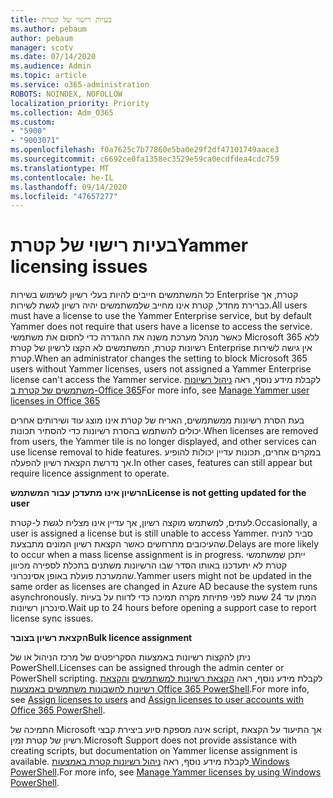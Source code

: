 ```yaml
---
title: בעיות רישוי של קטרת
ms.author: pebaum
author: pebaum
manager: scotv
ms.date: 07/14/2020
ms.audience: Admin
ms.topic: article
ms.service: o365-administration
ROBOTS: NOINDEX, NOFOLLOW
localization_priority: Priority
ms.collection: Adm_O365
ms.custom:
- "5900"
- "9003071"
ms.openlocfilehash: f0a7625c7b77860e5ba0e29f2df47101749aace3
ms.sourcegitcommit: c6692ce0fa1358ec3529e59ca0ecdfdea4cdc759
ms.translationtype: MT
ms.contentlocale: he-IL
ms.lasthandoff: 09/14/2020
ms.locfileid: "47657277"
---
```

# <a name="yammer-licensing-issues"></a><span data-ttu-id="b21f4-102">בעיות רישוי של קטרת</span><span class="sxs-lookup"><span data-stu-id="b21f4-102">Yammer licensing issues</span></span>

<span data-ttu-id="b21f4-103">כל המשתמשים חייבים להיות בעלי רשיון לשימוש בשירות Enterprise קטרת, אך כברירת מחדל, קטרת אינו מחייב שלמשתמשים יהיה רשיון לגשת לשירות.</span><span class="sxs-lookup"><span data-stu-id="b21f4-103">All users must have a license to use the Yammer Enterprise service, but by default Yammer does not require that users have a license to access the service.</span></span> <span data-ttu-id="b21f4-104">כאשר מנהל מערכת משנה את ההגדרה כדי לחסום את משתמשי Microsoft 365 ללא רשיונות קטרת, המשתמשים לא הקצו לרשיון של קטרת Enterprise אין גישה לשירות קטרת.</span><span class="sxs-lookup"><span data-stu-id="b21f4-104">When an administrator changes the setting to block Microsoft 365 users without Yammer licenses, users not assigned a Yammer Enterprise license can't access the Yammer service.</span></span> <span data-ttu-id="b21f4-105">לקבלת מידע נוסף, ראה [ניהול רשיונות משתמשים של קטרת ב-Office 365](https://docs.microsoft.com/yammer/manage-yammer-users/manage-yammer-licenses-in-office-365)</span><span class="sxs-lookup"><span data-stu-id="b21f4-105">For more info, see [Manage Yammer user licenses in Office 365](https://docs.microsoft.com/yammer/manage-yammer-users/manage-yammer-licenses-in-office-365)</span></span> 

<span data-ttu-id="b21f4-106">בעת הסרת רשיונות ממשתמשים, האריח של קטרת אינו מוצג עוד ושירותים אחרים יכולים להשתמש בהסרת רשיונות כדי להסתיר תכונות.</span><span class="sxs-lookup"><span data-stu-id="b21f4-106">When licenses are removed from users, the Yammer tile is no longer displayed, and other services can use license removal to hide features.</span></span> <span data-ttu-id="b21f4-107">במקרים אחרים, תכונות עדיין יכולות להופיע אך נדרשת הקצאת רשיון להפעלה.</span><span class="sxs-lookup"><span data-stu-id="b21f4-107">In other cases, features can still appear but require licence assignment to operate.</span></span>  

<span data-ttu-id="b21f4-108">**הרשיון אינו מתעדכן עבור המשתמש**</span><span class="sxs-lookup"><span data-stu-id="b21f4-108">**License is not getting updated for the user**</span></span>  

<span data-ttu-id="b21f4-109">לעתים, למשתמש מוקצה רשיון, אך עדיין אינו מצליח לגשת ל-קטרת.</span><span class="sxs-lookup"><span data-stu-id="b21f4-109">Occasionally, a user is assigned a license but is still unable to access Yammer.</span></span> <span data-ttu-id="b21f4-110">סביר להניח שהעיכובים מתרחשים כאשר הקצאת רשיון המונים מתבצעת.</span><span class="sxs-lookup"><span data-stu-id="b21f4-110">Delays are more likely to occur when a mass license assignment is in progress.</span></span> <span data-ttu-id="b21f4-111">ייתכן שמשתמשי קטרת לא יתעדכנו באותו הסדר שבו הרשיונות משתנים בתכלת לספירה מכיוון שהמערכת פועלת באופן אסינכרוני.</span><span class="sxs-lookup"><span data-stu-id="b21f4-111">Yammer users might not be updated in the same order as licenses are changed in Azure AD because the system runs asynchronously.</span></span> <span data-ttu-id="b21f4-112">המתן עד 24 שעות לפני פתיחת מקרה תמיכה כדי לדווח על בעיות סינכרון רשיונות.</span><span class="sxs-lookup"><span data-stu-id="b21f4-112">Wait up to 24 hours before opening a support case to report license sync issues.</span></span>  

<span data-ttu-id="b21f4-113">**הקצאת רשיון בצובר**</span><span class="sxs-lookup"><span data-stu-id="b21f4-113">**Bulk licence assignment**</span></span>  

<span data-ttu-id="b21f4-114">ניתן להקצות רשיונות באמצעות הסקריפטים של מרכז הניהול או של PowerShell.</span><span class="sxs-lookup"><span data-stu-id="b21f4-114">Licenses can be assigned through the admin center or PowerShell scripting.</span></span> <span data-ttu-id="b21f4-115">לקבלת מידע נוסף, ראה [הקצאת רשיונות למשתמשים](https://docs.microsoft.com/microsoft-365/admin/manage/assign-licenses-to-users) [והקצאת רשיונות לחשבונות משתמשים באמצעות Office 365 PowerShell](https://docs.microsoft.com/office365/enterprise/powershell/assign-licenses-to-user-accounts-with-office-365-powershell).</span><span class="sxs-lookup"><span data-stu-id="b21f4-115">For more info, see [Assign licenses to users](https://docs.microsoft.com/microsoft-365/admin/manage/assign-licenses-to-users) and [Assign licenses to user accounts with Office 365 PowerShell](https://docs.microsoft.com/office365/enterprise/powershell/assign-licenses-to-user-accounts-with-office-365-powershell).</span></span> 

<span data-ttu-id="b21f4-116">התמיכה של Microsoft אינה מספקת סיוע ביצירת קבצי script, אך התיעוד על הקצאת רשיון של קטרת זמין.</span><span class="sxs-lookup"><span data-stu-id="b21f4-116">Microsoft Support does not provide assistance with creating scripts, but documentation on Yammer license assignment is available.</span></span> <span data-ttu-id="b21f4-117">לקבלת מידע נוסף, ראה [ניהול רשיונות קטרת באמצעות Windows PowerShell](https://docs.microsoft.com/yammer/manage-yammer-users/manage-yammer-licenses-in-office-365#manage-yammer-licenses-by-using-windows-powershell).</span><span class="sxs-lookup"><span data-stu-id="b21f4-117">For more info, see [Manage Yammer licenses by using Windows PowerShell](https://docs.microsoft.com/yammer/manage-yammer-users/manage-yammer-licenses-in-office-365#manage-yammer-licenses-by-using-windows-powershell).</span></span>